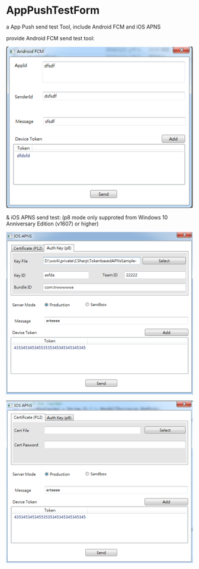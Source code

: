 ﻿# AppPushTestForm
a App Push send test Tool, include Android FCM and iOS APNS

provide Android FCM send test tool:

![avatar](/rm_res/fcm.png)

& iOS APNS send test: (p8 mode only supproted from Windows 10 Anniversary Edition (v1607) or higher)

![avatar](/rm_res/apns_p8.png)

![avatar](/rm_res/apns_p12.png)
